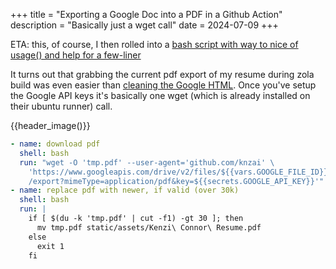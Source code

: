 +++
title = "Exporting a Google Doc into a PDF in a Github Action"
description = "Basically just a wget call"
date = 2024-07-09
+++

ETA: this, of course, I then rolled into a [bash script with way to nice of usage() and help for a few-liner](@/projects/ggdrive.md)

It turns out that grabbing the current pdf export of my resume during zola build was even easier than [cleaning the Google HTML](@/posts/cleaning_gdocs.md). Once you've setup the Google API keys it's basically one wget (which is already installed on their ubuntu runner) call.

{{header_image()}}

```yml
- name: download pdf
  shell: bash
  run: "wget -O 'tmp.pdf' --user-agent='github.com/knzai' \
    'https://www.googleapis.com/drive/v2/files/${{vars.GOOGLE_FILE_ID}}\
    /export?mimeType=application/pdf&key=${{secrets.GOOGLE_API_KEY}}'"
- name: replace pdf with newer, if valid (over 30k)
  shell: bash
  run: |
    if [ $(du -k 'tmp.pdf' | cut -f1) -gt 30 ]; then
      mv tmp.pdf static/assets/Kenzi\ Connor\ Resume.pdf
    else
      exit 1
    fi
```